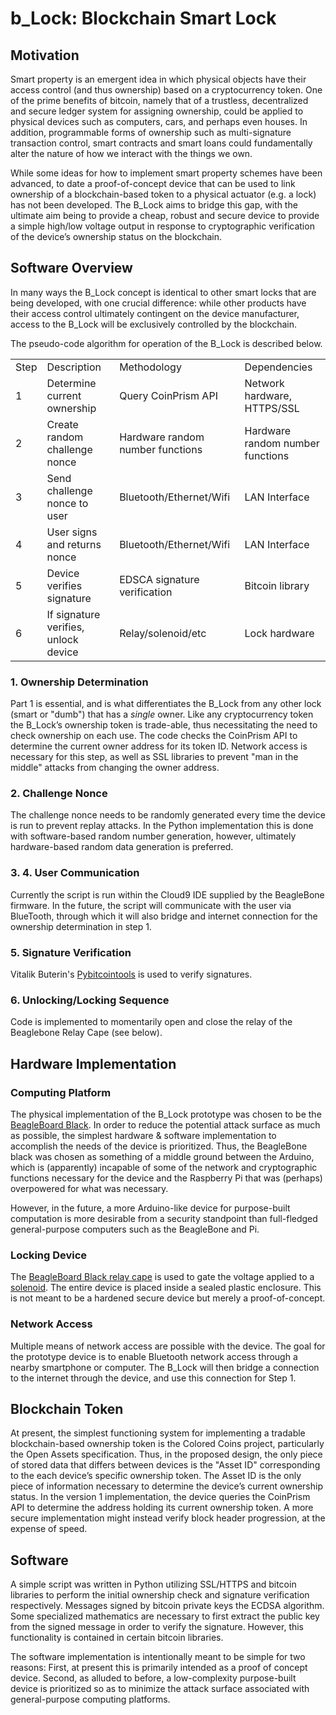 # b_Lock: Blockchain Smart Lock

## Motivation

Smart property is an emergent idea in which physical objects have their access control (and thus ownership) based on a cryptocurrency token. One of the prime benefits of bitcoin, namely that of a trustless, decentralized and secure ledger system for assigning ownership, could be applied to physical devices such as computers, cars, and perhaps even houses. In addition, programmable forms of ownership such as multi-signature transaction control, smart contracts and smart loans could fundamentally alter the nature of how we interact with the things we own.

While some ideas for how to implement smart property schemes have been advanced, to date a proof-of-concept device that can be used to link ownership of a blockchain-based token to a physical actuator (e.g. a lock) has not been developed. The B_Lock aims to bridge this gap, with the ultimate aim being to provide a cheap, robust and secure device to provide a simple high/low voltage output in response to cryptographic verification of the device’s ownership status on the blockchain.

## Software Overview

In many ways the B_Lock concept is identical to other smart locks that are being developed, with one crucial difference: while other products have their access control ultimately contingent on the device manufacturer, access to the B_Lock will be exclusively controlled by the blockchain.

The pseudo-code algorithm for operation of the B_Lock is described below.

<table>
  <tr>
    <td>Step</td>
    <td>Description</td>
    <td>Methodology</td>
    <td>Dependencies</td>
  </tr>
  <tr>
    <td>1</td>
    <td>Determine current ownership</td>
    <td>Query CoinPrism API</td>
    <td>Network hardware, HTTPS/SSL</td>
  </tr>
  <tr>
    <td>2</td>
    <td>Create random challenge nonce</td>
    <td>Hardware random number functions</td>
    <td>Hardware random number functions</td>
  </tr>
  <tr>
    <td>3</td>
    <td>Send challenge nonce to user</td>
    <td>Bluetooth/Ethernet/Wifi</td>
    <td>LAN Interface</td>
  </tr>
  <tr>
    <td>4</td>
    <td>User signs and returns nonce</td>
    <td>Bluetooth/Ethernet/Wifi</td>
    <td>LAN Interface</td>
  </tr>
  <tr>
    <td>5</td>
    <td>Device verifies signature</td>
    <td>EDSCA signature verification</td>
    <td>Bitcoin library</td>
  </tr>
  <tr>
    <td>6</td>
    <td>If signature verifies, unlock device</td>
    <td>Relay/solenoid/etc</td>
    <td>Lock hardware</td>
  </tr>
</table>


### 1. Ownership Determination

Part 1 is essential, and is what differentiates the B_Lock from any other lock (smart or "dumb") that has a *single* owner. Like any cryptocurrency token the B_Lock’s ownership token is trade-able, thus necessitating the need to check ownership on each use. The code checks the CoinPrism API to determine the current owner address for its token ID. Network access is necessary for this step, as well as SSL libraries to prevent "man in the middle" attacks from changing the owner address.

### 2. Challenge Nonce

The challenge nonce needs to be randomly generated every time the device is run to prevent replay attacks. In the Python implementation this is done with software-based random number generation, however, ultimately hardware-based random data generation is preferred.

### 3. 4. User Communication

Currently the script is run within the Cloud9 IDE supplied by the BeagleBone firmware. In the future, the script will communicate with the user via BlueTooth, through which it will also bridge and internet connection for the ownership determination in step 1.

### 5. Signature Verification

Vitalik Buterin's [Pybitcointools](https://github.com/vbuterin/pybitcointools) is used to verify signatures.

### 6. Unlocking/Locking Sequence

Code is implemented to momentarily open and close the relay of the Beaglebone Relay Cape (see below).

## Hardware Implementation

### Computing Platform

The physical implementation of the B_Lock prototype was chosen to be the [BeagleBoard Black](http://beagleboard.org/BLACK). In order to reduce the potential attack surface as much as possible, the simplest hardware & software implementation to accomplish the needs of the device is prioritized. Thus, the BeagleBone black was chosen as something of a middle ground between the Arduino, which is (apparently) incapable of some of the network and cryptographic functions necessary for the device and the Raspberry Pi that was (perhaps) overpowered for what was necessary.

However, in the future, a more Arduino-like device for purpose-built computation is more desirable from a security standpoint than full-fledged general-purpose computers such as the BeagleBone and Pi. 

### Locking Device

The [BeagleBoard Black relay cape](http://www.logicsupply.com/cbb-relay/) is used to gate the voltage applied to a [solenoid](http://www.amazon.com/gp/product/B005FOTJF8). The entire device is placed inside a sealed plastic enclosure. This is not meant to be a hardened secure device but merely a proof-of-concept.

### Network Access

Multiple means of network access are possible with the device. The goal for the prototype device is to enable Bluetooth network access through a nearby smartphone or computer. The B_Lock will then bridge a connection to the internet through the device, and use this connection for Step 1.

## Blockchain Token

At present, the simplest functioning system for implementing a tradable blockchain-based ownership token is the Colored Coins project, particularly the Open Assets specification. Thus, in the proposed design, the only piece of stored data that differs between devices is the "Asset ID" corresponding to the each device’s specific ownership token. The Asset ID is the only piece of information necessary to determine the device’s current ownership status. In the version 1 implementation, the device queries the CoinPrism API to determine the address holding its current ownership token. A more secure implementation might instead verify block header progression, at the expense of speed. 

## Software

A simple script was written in Python utilizing SSL/HTTPS and bitcoin libraries to perform the initial ownership check and signature verification respectively. Messages signed by bitcoin private keys the ECDSA algorithm. Some specialized mathematics are necessary to first extract the public key from the signed message in order to verify the signature. However, this functionality is contained in certain bitcoin libraries. 

The software implementation is intentionally meant to be simple for two reasons: First, at present this is primarily intended as a proof of concept device. Second, as alluded to before, a low-complexity purpose-built device is prioritized so as to minimize the attack surface associated with general-purpose computing platforms.
